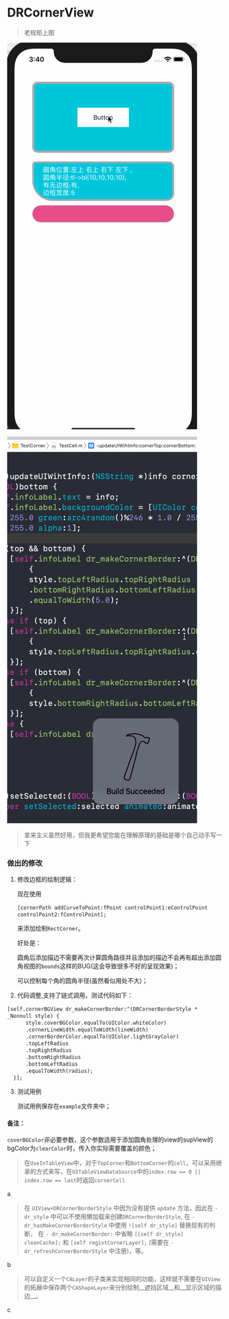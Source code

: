 # DRCornerView


> 老规矩上图

![DRLayoutCornerDemo](./截图/DRLayoutCornerDemo.gif)

![userInTableView](./截图/useInTableView.gif)


> 拿来主义虽然好用，但我更希望您能在理解原理的基础是哪个自己动手写一下

### 做出的修改


1. 修改边框的绘制逻辑：
	
	现在使用
	
	```
	[cornerPath addCurveToPoint:fPoint controlPoint1:eControlPoint controlPoint2:fControlPoint];
	```
	
	来添加绘制`RectCorner`。
	
	好处是：
	
	圆角后添加描边不需要再次计算圆角路径并且添加的描边不会再有超出添加圆角视图的`bounds`这样的BUG(这会导致很多不好的呈现效果)；
	
	可以控制每个角的圆角半径(虽然看似用处不大)；
	

2. 代码调整,支持了链式调用，测试代码如下：

  ```
  [self.cornerBGView dr_makeCornerBorder:^(DRCornerBorderStyle * _Nonnull style) {
        style.coverBGColor.equalTo(UIColor.whiteColor)
        .cornerLineWidth.equalToWidth(lineWidth)
        .cornerBorderColor.equalTo(UIColor.lightGrayColor)
        .topLeftRadius
        .topRightRadius
        .bottomRightRadius
        .bottomLeftRadius
        .equalToWidth(radius);
    }];
  ```

3. 测试用例
	
	测试用例保存在`example`文件夹中；


#### 备注：

 `coverBGColor`非必要参数，这个参数适用于添加圆角处理的view的supView的bgColor为`clearColor`时，传入你实际需要覆盖的颜色；
 
> 在`UseInTableView`中，对于`TopCorner`和`BottomCorner`的`cell`，可以采用继承的方式来写，在`UITableViewDataSource`中的`index.row == 0 || index.row == last`时返回`cornerCell`

   a 

> 在 `UIView+DRCornerBorderStyle` 中因为没有提供 `update` 方法，因此在 `-dr_style` 中可以不使用懒加载来创建`DRCornerBorderStyle`, 在 `-dr_hasMakeCornerBorderStyle` 中使用 `![self dr_style]` 替换现有的判断， 在 `- dr_makeCornerBorder:` 中省略 `[[self dr_style] cleanCache];` 和 `[self registCornerLayer];` (需要在 `-dr_refreshCornerBorderStyle` 中注册)，等。

   b

> 可以自定义一个`CALayer`的子类来实现相同的功能，这样就不需要在`UIView`的拓展中保存两个`CAShapeLayer`来分别绘制__遮挡区域__和__显示区域的描边__。

   c
   
>